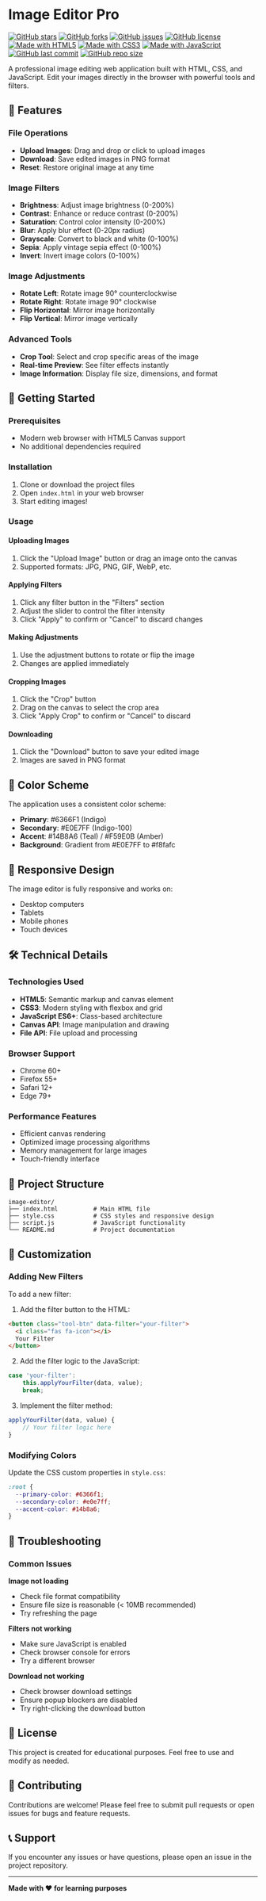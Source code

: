 # Image Editor Pro

[![GitHub stars](https://img.shields.io/github/stars/fadelrazh/image-editor?style=social)](https://github.com/fadelrazh/image-editor/stargazers)
[![GitHub forks](https://img.shields.io/github/forks/fadelrazh/image-editor?style=social)](https://github.com/fadelrazh/image-editor/network/members)
[![GitHub issues](https://img.shields.io/github/issues/fadelrazh/image-editor)](https://github.com/fadelrazh/image-editor/issues)
[![GitHub license](https://img.shields.io/github/license/fadelrazh/image-editor)](https://github.com/fadelrazh/image-editor/blob/master/LICENSE)
[![Made with HTML5](https://img.shields.io/badge/HTML5-E34F26?style=for-the-badge&logo=html5&logoColor=white)](https://developer.mozilla.org/en-US/docs/Web/HTML)
[![Made with CSS3](https://img.shields.io/badge/CSS3-1572B6?style=for-the-badge&logo=css3&logoColor=white)](https://developer.mozilla.org/en-US/docs/Web/CSS)
[![Made with JavaScript](https://img.shields.io/badge/JavaScript-F7DF1E?style=for-the-badge&logo=javascript&logoColor=black)](https://developer.mozilla.org/en-US/docs/Web/JavaScript)
[![GitHub last commit](https://img.shields.io/github/last-commit/fadelrazh/image-editor)](https://github.com/fadelrazh/image-editor/commits/master)
[![GitHub repo size](https://img.shields.io/github/repo-size/fadelrazh/image-editor)](https://github.com/fadelrazh/image-editor)

A professional image editing web application built with HTML, CSS, and JavaScript. Edit your images directly in the browser with powerful tools and filters.

## 🎨 Features

### File Operations

- **Upload Images**: Drag and drop or click to upload images
- **Download**: Save edited images in PNG format
- **Reset**: Restore original image at any time

### Image Filters

- **Brightness**: Adjust image brightness (0-200%)
- **Contrast**: Enhance or reduce contrast (0-200%)
- **Saturation**: Control color intensity (0-200%)
- **Blur**: Apply blur effect (0-20px radius)
- **Grayscale**: Convert to black and white (0-100%)
- **Sepia**: Apply vintage sepia effect (0-100%)
- **Invert**: Invert image colors (0-100%)

### Image Adjustments

- **Rotate Left**: Rotate image 90° counterclockwise
- **Rotate Right**: Rotate image 90° clockwise
- **Flip Horizontal**: Mirror image horizontally
- **Flip Vertical**: Mirror image vertically

### Advanced Tools

- **Crop Tool**: Select and crop specific areas of the image
- **Real-time Preview**: See filter effects instantly
- **Image Information**: Display file size, dimensions, and format

## 🚀 Getting Started

### Prerequisites

- Modern web browser with HTML5 Canvas support
- No additional dependencies required

### Installation

1. Clone or download the project files
2. Open `index.html` in your web browser
3. Start editing images!

### Usage

#### Uploading Images

1. Click the "Upload Image" button or drag an image onto the canvas
2. Supported formats: JPG, PNG, GIF, WebP, etc.

#### Applying Filters

1. Click any filter button in the "Filters" section
2. Adjust the slider to control the filter intensity
3. Click "Apply" to confirm or "Cancel" to discard changes

#### Making Adjustments

1. Use the adjustment buttons to rotate or flip the image
2. Changes are applied immediately

#### Cropping Images

1. Click the "Crop" button
2. Drag on the canvas to select the crop area
3. Click "Apply Crop" to confirm or "Cancel" to discard

#### Downloading

1. Click the "Download" button to save your edited image
2. Images are saved in PNG format

## 🎯 Color Scheme

The application uses a consistent color scheme:

- **Primary**: #6366F1 (Indigo)
- **Secondary**: #E0E7FF (Indigo-100)
- **Accent**: #14B8A6 (Teal) / #F59E0B (Amber)
- **Background**: Gradient from #E0E7FF to #f8fafc

## 📱 Responsive Design

The image editor is fully responsive and works on:

- Desktop computers
- Tablets
- Mobile phones
- Touch devices

## 🛠️ Technical Details

### Technologies Used

- **HTML5**: Semantic markup and canvas element
- **CSS3**: Modern styling with flexbox and grid
- **JavaScript ES6+**: Class-based architecture
- **Canvas API**: Image manipulation and drawing
- **File API**: File upload and processing

### Browser Support

- Chrome 60+
- Firefox 55+
- Safari 12+
- Edge 79+

### Performance Features

- Efficient canvas rendering
- Optimized image processing algorithms
- Memory management for large images
- Touch-friendly interface

## 📁 Project Structure

```
image-editor/
├── index.html          # Main HTML file
├── style.css           # CSS styles and responsive design
├── script.js           # JavaScript functionality
└── README.md           # Project documentation
```

## 🔧 Customization

### Adding New Filters

To add a new filter:

1. Add the filter button to the HTML:

```html
<button class="tool-btn" data-filter="your-filter">
  <i class="fas fa-icon"></i>
  Your Filter
</button>
```

2. Add the filter logic to the JavaScript:

```javascript
case 'your-filter':
    this.applyYourFilter(data, value);
    break;
```

3. Implement the filter method:

```javascript
applyYourFilter(data, value) {
    // Your filter logic here
}
```

### Modifying Colors

Update the CSS custom properties in `style.css`:

```css
:root {
  --primary-color: #6366f1;
  --secondary-color: #e0e7ff;
  --accent-color: #14b8a6;
}
```

## 🐛 Troubleshooting

### Common Issues

**Image not loading**

- Check file format compatibility
- Ensure file size is reasonable (< 10MB recommended)
- Try refreshing the page

**Filters not working**

- Make sure JavaScript is enabled
- Check browser console for errors
- Try a different browser

**Download not working**

- Check browser download settings
- Ensure popup blockers are disabled
- Try right-clicking the download button

## 📄 License

This project is created for educational purposes. Feel free to use and modify as needed.

## 🤝 Contributing

Contributions are welcome! Please feel free to submit pull requests or open issues for bugs and feature requests.

## 📞 Support

If you encounter any issues or have questions, please open an issue in the project repository.

---

**Made with ❤️ for learning purposes**
